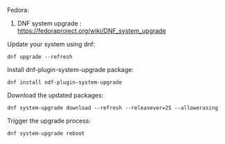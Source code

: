 Fedora:

1. DNF system upgrade : https://fedoraproject.org/wiki/DNF_system_upgrade

Update your system using dnf:

```dnf upgrade --refresh```

Install dnf-plugin-system-upgrade package:

```dnf install ndf-plugin-system-upgrade```

Download the updated packages:

```dnf system-upgrade download --refresh --releasever=25 --allowerasing```

Trigger the upgrade process:

```dnf system-upgrade reboot```


